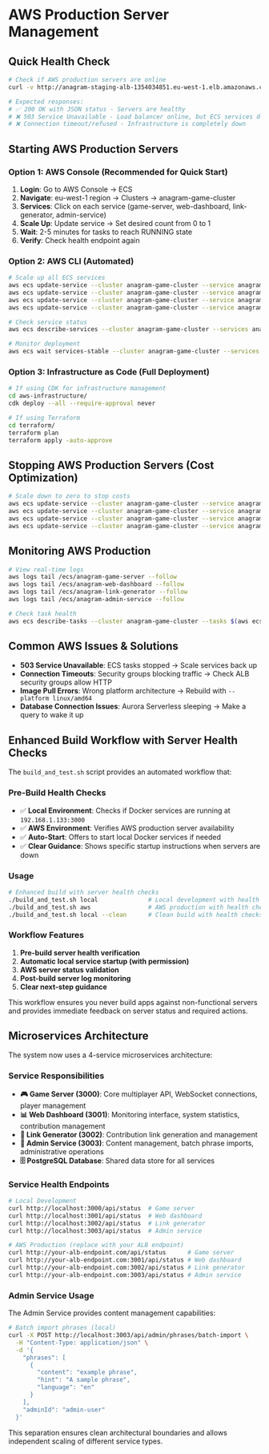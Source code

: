 # AWS Production Server Management

## Quick Health Check
```bash
# Check if AWS production servers are online
curl -v http://anagram-staging-alb-1354034851.eu-west-1.elb.amazonaws.com/api/status

# Expected responses:
# ✅ 200 OK with JSON status - Servers are healthy
# ❌ 503 Service Unavailable - Load balancer online, but ECS services down
# ❌ Connection timeout/refused - Infrastructure is completely down
```

## Starting AWS Production Servers

### Option 1: AWS Console (Recommended for Quick Start)
1. **Login**: Go to AWS Console → ECS
2. **Navigate**: eu-west-1 region → Clusters → anagram-game-cluster
3. **Services**: Click on each service (game-server, web-dashboard, link-generator, admin-service)
4. **Scale Up**: Update service → Set desired count from 0 to 1
5. **Wait**: 2-5 minutes for tasks to reach RUNNING state
6. **Verify**: Check health endpoint again

### Option 2: AWS CLI (Automated)
```bash
# Scale up all ECS services
aws ecs update-service --cluster anagram-game-cluster --service anagram-game-server --desired-count 1
aws ecs update-service --cluster anagram-game-cluster --service anagram-web-dashboard --desired-count 1  
aws ecs update-service --cluster anagram-game-cluster --service anagram-link-generator --desired-count 1
aws ecs update-service --cluster anagram-game-cluster --service anagram-admin-service --desired-count 1

# Check service status
aws ecs describe-services --cluster anagram-game-cluster --services anagram-game-server anagram-web-dashboard anagram-link-generator anagram-admin-service

# Monitor deployment
aws ecs wait services-stable --cluster anagram-game-cluster --services anagram-game-server
```

### Option 3: Infrastructure as Code (Full Deployment)
```bash
# If using CDK for infrastructure management
cd aws-infrastructure/
cdk deploy --all --require-approval never

# If using Terraform
cd terraform/
terraform plan
terraform apply -auto-approve
```

## Stopping AWS Production Servers (Cost Optimization)
```bash
# Scale down to zero to stop costs
aws ecs update-service --cluster anagram-game-cluster --service anagram-game-server --desired-count 0
aws ecs update-service --cluster anagram-game-cluster --service anagram-web-dashboard --desired-count 0
aws ecs update-service --cluster anagram-game-cluster --service anagram-link-generator --desired-count 0
aws ecs update-service --cluster anagram-game-cluster --service anagram-admin-service --desired-count 0
```

## Monitoring AWS Production
```bash
# View real-time logs
aws logs tail /ecs/anagram-game-server --follow
aws logs tail /ecs/anagram-web-dashboard --follow
aws logs tail /ecs/anagram-link-generator --follow
aws logs tail /ecs/anagram-admin-service --follow

# Check task health
aws ecs describe-tasks --cluster anagram-game-cluster --tasks $(aws ecs list-tasks --cluster anagram-game-cluster --query 'taskArns[0]' --output text)
```

## Common AWS Issues & Solutions
- **503 Service Unavailable**: ECS tasks stopped → Scale services back up
- **Connection Timeouts**: Security groups blocking traffic → Check ALB security groups allow HTTP
- **Image Pull Errors**: Wrong platform architecture → Rebuild with `--platform linux/amd64`
- **Database Connection Issues**: Aurora Serverless sleeping → Make a query to wake it up

## Enhanced Build Workflow with Server Health Checks

The `build_and_test.sh` script provides an automated workflow that:

### Pre-Build Health Checks
- ✅ **Local Environment**: Checks if Docker services are running at `192.168.1.133:3000`
- ✅ **AWS Environment**: Verifies AWS production server availability
- ✅ **Auto-Start**: Offers to start local Docker services if needed
- ✅ **Clear Guidance**: Shows specific startup instructions when servers are down

### Usage
```bash
# Enhanced build with server health checks
./build_and_test.sh local              # Local development with health checks
./build_and_test.sh aws                # AWS production with health checks
./build_and_test.sh local --clean      # Clean build with health checks
```

### Workflow Features
1. **Pre-build server health verification**
2. **Automatic local service startup (with permission)**
3. **AWS server status validation**
4. **Post-build server log monitoring**
5. **Clear next-step guidance**

This workflow ensures you never build apps against non-functional servers and provides immediate feedback on server status and required actions.

## Microservices Architecture

The system now uses a 4-service microservices architecture:

### Service Responsibilities
- **🎮 Game Server (3000)**: Core multiplayer API, WebSocket connections, player management
- **📊 Web Dashboard (3001)**: Monitoring interface, system statistics, contribution management  
- **🔗 Link Generator (3002)**: Contribution link generation and management
- **🔧 Admin Service (3003)**: Content management, batch phrase imports, administrative operations
- **🗄️ PostgreSQL Database**: Shared data store for all services

### Service Health Endpoints
```bash
# Local Development
curl http://localhost:3000/api/status  # Game server
curl http://localhost:3001/api/status  # Web dashboard
curl http://localhost:3002/api/status  # Link generator  
curl http://localhost:3003/api/status  # Admin service

# AWS Production (replace with your ALB endpoint)
curl http://your-alb-endpoint.com/api/status      # Game server
curl http://your-alb-endpoint.com:3001/api/status # Web dashboard
curl http://your-alb-endpoint.com:3002/api/status # Link generator
curl http://your-alb-endpoint.com:3003/api/status # Admin service
```

### Admin Service Usage
The Admin Service provides content management capabilities:

```bash
# Batch import phrases (local)
curl -X POST http://localhost:3003/api/admin/phrases/batch-import \
  -H "Content-Type: application/json" \
  -d '{
    "phrases": [
      {
        "content": "example phrase",
        "hint": "A sample phrase",
        "language": "en"
      }
    ],
    "adminId": "admin-user"
  }'
```

This separation ensures clean architectural boundaries and allows independent scaling of different service types.